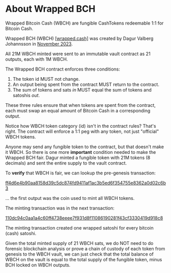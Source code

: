 # About Wrapped BCH

Wrapped Bitcoin Cash (WBCH) are fungible CashTokens redeemable 1:1 for Bitcoin Cash. 

Wrapped BCH (WBCH) [[wrapped.cash]](https://wrapped.cash) was created by Dagur Valberg Johannsson in [November 2023](https://bitcoincashresearch.org/t/wbch-bch-wrapped-as-cash-token/1196). 

All 21M WBCH minted were sent to an immutable vault contract as 21 outputs, each with 1M WBCH. 

The Wrapped BCH contract enforces three conditions:

 1. The token id MUST not change.
 1. An output being spent from the contract MUST return to the contract.
 1. The sum of tokens and sats *in* MUST equal the sum of tokens and satoshis *out*.

These three rules ensure that when tokens are spent from the contract, each must swap an equal amount of Bitcoin Cash in a corresponding output.

Notice how WBCH token category (id) isn't in the contract rules? That's right. The contract will enforce a 1:1 peg with any token, not just "official" WBCH tokens.

Anyone may send any fungible token to the contract, but that doesn't make it WBCH. So there is one more **important** condition needed to make the Wrapped BCH fair.  Dagur minted a fungible token with 21M tokens (8 decimals) and sent the entire supply to the vault contract. 

To **verify** that WBCH is fair, we can lookup the pre-genesis transaction:

[ff4d6e4b90aa8158d39c5dc874fd9411af1ac3b5ed6f354755e8362a0d02c6b3](https://explorer.salemkode.com/tx/ff4d6e4b90aa8158d39c5dc874fd9411af1ac3b5ed6f354755e8362a0d02c6b3)


... the first output was the coin used to mint all WBCH tokens. 



The minting transaction was in the next transaction:

[110dc94c0aa1a4c60ff4738eeee7f931d8f11086190281f43cf3330419d918c8](https://explorer.salemkode.com/tx/110dc94c0aa1a4c60ff4738eeee7f931d8f11086190281f43cf3330419d918c8)

The minting transaction created one wrapped satoshi for every bitcoin (cash) satoshi. 

Given the total minted supply of 21 WBCH sats, we do NOT need to do forensic blockchain analysis or prove a chain of custody of each token from genesis to the WBCH vault, we can just check that the total balance of WBCH on the vault is equal to the total supply of the fungible token, minus BCH locked on WBCH outputs. 